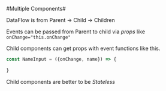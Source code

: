 #Multiple Components#

DataFlow is from Parent -> Child -> Children

Events can be passed from Parent to child via *props* like `onChange="this.onChange"`

Child components can get props with event functions like this.
```javascript
const NameInput = ({onChange, name}) => {
  
}
```


Child components are better to be *Stateless*
